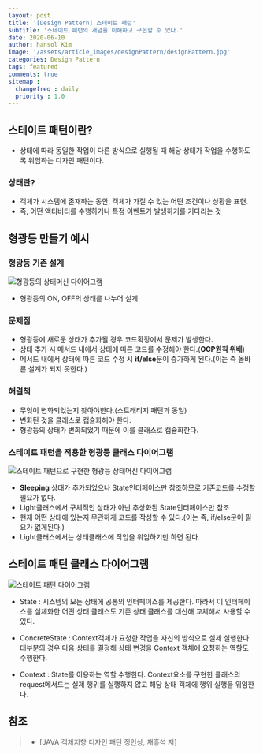 ```yaml
---
layout: post
title: '[Design Pattern] 스테이트 패턴'
subtitle: '스테이트 패턴의 개념을 이해하고 구현할 수 있다.'
date: 2020-06-10
author: hansol Kim
image: '/assets/article_images/designPattern/designPattern.jpg'
categories: Design Pattern
tags: featured
comments: true
sitemap :
  changefreq : daily
  priority : 1.0
---
```




## 스테이트 패턴이란?

* 상태에 따라 동일한 작업이 다른 방식으로 실행될 때 해당 상태가 작업을 수행하도록 위임하는 디자인 패턴이다.

### 상태란?

* 객체가 시스템에 존재하는 동안, 객체가 가질 수 있는 어떤 조건이나 상황을 표현.
* 즉, 어떤 액티비티를 수행하거나 특정 이벤트가 발생하기를 기다리는 것

## 형광등 만들기 예시

### 형광등 기존 설계
![형광등의 상태머신 다이어그램](https://user-images.githubusercontent.com/31653025/84247874-9f2e6d80-ab43-11ea-91f1-aad36c8ff9a7.PNG)

* 형광등의 ON, OFF의 상태를 나누어 설계

### 문제점
* 형광등에 새로운 상태가 추가될 경우 코드확장에서 문제가 발생한다.
* 상태 추가 시 메서드 내에서 상태에 따른 코드를 수정해야 한다.(**OCP원칙 위배**)
* 메서드 내에서 상태에 따른 코드 수정 시 **if/else**문이 증가하게 된다.(이는 즉 올바른 설계가 되지 못한다.)

### 해결책
* 무엇이 변화되었는지 찾아야한다.(스트래티지 패턴과 동일)
* 변화된 것을 클래스로 캡슐화해야 한다.
* 형광등의 상태가 변화되었기 때문에 이를 클래스로 캡슐화한다.

### 스테이트 패턴을 적용한 형광등 클래스 다이어그램
![스테이트 패턴으로 구현한 형광등 상태머신 다이어그램](https://user-images.githubusercontent.com/31653025/84255130-29c79a80-ab4d-11ea-982f-c64545119cb3.PNG)

* **Sleeping** 상태가 추가되었으나 State인터페이스만 참조하므로 기존코드를 수정할 필요가 없다.
* Light클래스에서 구체적인 상태가 아닌 추상화된 State인터페이스만 참조
* 현재 어떤 상태에 있는지 무관하게 코드를 작성할 수 있다.(이는 즉, if/else문이 필요가 없게된다.)
* Light클래스에서는 상태클래스에 작업을 위임하기만 하면 된다.

## 스테이트 패턴 클래스 다이어그램
![스테이트 패턴 다이어그램](https://user-images.githubusercontent.com/31653025/84248664-b3bf3580-ab44-11ea-9648-9d6fe577a071.PNG)

* State : 시스템의 모든 상태에 공통의 인터페이스를 제공한다. 따라서 이 인터페이스를 실체화한 어떤 상태 클래스도 기존 상태 클래스를 대신해 교체해서 사용할 수 있다.

* ConcreteState : Context객체가 요청한 작업을 자신의 방식으로 실제 실행한다. 대부분의 경우 다음 상태를 결정해 상태 변경을 Context 객체에 요청하는 역할도 수행한다.

* Context : State를 이용하는 역할 수행한다. Context요소를 구현한 클래스의 request메서드는 실제 행위를 실행하지 않고 해당 상태 객체에 행위 실행을 위임한다. 

## 참조
> - [JAVA 객체지향 디자인 패턴 정인상, 채흥석 저]